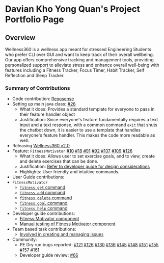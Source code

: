 # Davian Kho Yong Quan's Project Portfolio Page

## Overview
Wellness360 is a wellness app meant for stressed Engineering Students who prefer CLI over GUI
and want to keep track of their overall wellbeing. Our app offers comprehensive tracking and management
tools, providing personalized support to alleviate stress and enhance overall well-being with features
including a Fitness Tracker, Focus Timer, Habit Tracker, Self Reflection and Sleep Tracker.

### Summary of Contributions
* Code contribution: [Reposense](https://nus-cs2113-ay2324s2.github.io/tp-dashboard/?search=daviancold&breakdown=true&sort=groupTitle%20dsc&sortWithin=title&since=2024-02-23&timeframe=commit&mergegroup=&groupSelect=groupByRepos&checkedFileTypes=docs~functional-code~test-code~other&tabOpen=true&tabType=authorship&tabAuthor=Daviancold&tabRepo=AY2324S2-CS2113-T11-1%2Ftp%5Bmaster%5D&authorshipIsMergeGroup=false&authorshipFileTypes=docs~functional-code~test-code&authorshipIsBinaryFileTypeChecked=false&authorshipIsIgnoredFilesChecked=false)
* Setting up main java class: [#26](https://github.com/AY2324S2-CS2113-T11-1/tp/pull/26)
    * What it does: Provides a standard template for everyone to pass in their feature handler object
    * Justification: Since everyone's feature fundamentally requires a text input and a text response, with a common command `exit` that shuts the chatbot down, it is easier to use a template that handles everyone's feature handler. This makes the code more readable as well.
* Releasing [Wellness360 v2.0](https://github.com/AY2324S2-CS2113-T11-1/tp/releases/tag/v2.0)
* Feature: `FitnessMotivator` [#10](https://github.com/AY2324S2-CS2113-T11-1/tp/issues/10) [#18](https://github.com/AY2324S2-CS2113-T11-1/tp/issues/18) [#91](https://github.com/AY2324S2-CS2113-T11-1/tp/issues/91) [#92](https://github.com/AY2324S2-CS2113-T11-1/tp/issues/92) [#107](https://github.com/AY2324S2-CS2113-T11-1/tp/issues/107) [#109](https://github.com/AY2324S2-CS2113-T11-1/tp/issues/109) [#126](https://github.com/AY2324S2-CS2113-T11-1/tp/issues/126)
    * What it does: Allows user to set exercise goals, and to view, create and delete exercises that can be done.
    * Justification: [Refer to developer guide for design considerations](https://ay2324s2-cs2113-t11-1.github.io/tp/DeveloperGuide.html)
    * Highlights: User friendly and intuitive commands.
* User Guide contributions:
* `FitnessMotivator`
    * [`fitness get` command](https://ay2324s2-cs2113-t11-1.github.io/tp/UserGuide.html#get-a-list-of-exercises-fitness-get)
    * [`fitness add` command](https://ay2324s2-cs2113-t11-1.github.io/tp/UserGuide.html#add-exercises-to-the-list-fitness-add)
    * [`fitness delete` command](https://ay2324s2-cs2113-t11-1.github.io/tp/UserGuide.html#delete-exercises-from-the-list-fitness-delete)
    * [`fitness goal` command](https://ay2324s2-cs2113-t11-1.github.io/tp/UserGuide.html#set-exercise-goals-for-the-day-fitness-goal)
    * [`fitness help` command](https://ay2324s2-cs2113-t11-1.github.io/tp/UserGuide.html#view-fitness-motivator-help-menu-fitness-help)
* Developer guide contributions:
    * [Fitness Motivator component](https://ay2324s2-cs2113-t11-1.github.io/tp/DeveloperGuide.html#fitness-motivator-component)
    * [Manual testing of Fitness Motivator component](https://ay2324s2-cs2113-t11-1.github.io/tp/DeveloperGuide.html#fitness-motivator-component-1)
* Team based task contributions:
    * [Involved in creating and managing issues](https://github.com/AY2324S2-CS2113-T11-1/tp/issues?q=is%3Aissue+is%3Aclosed+author%3ADaviancold)
* Community:
    * PE Dry run bugs reported: 
      [#121](https://github.com/AY2324S2-CS2113-W13-3/tp/issues/121) 
      [#126](https://github.com/AY2324S2-CS2113-W13-3/tp/issues/126) 
      [#130](https://github.com/AY2324S2-CS2113-W13-3/tp/issues/130) 
      [#136](https://github.com/AY2324S2-CS2113-W13-3/tp/issues/136) 
      [#145](https://github.com/AY2324S2-CS2113-W13-3/tp/issues/145) 
      [#148](https://github.com/AY2324S2-CS2113-W13-3/tp/issues/148)
      [#151](https://github.com/AY2324S2-CS2113-W13-3/tp/issues/151)
      [#155](https://github.com/AY2324S2-CS2113-W13-3/tp/issues/155)
      [#157](https://github.com/AY2324S2-CS2113-W13-3/tp/issues/157)
      [#161](https://github.com/AY2324S2-CS2113-W13-3/tp/issues/161)
    * Developer guide review: 
      [#66](https://github.com/nus-cs2113-AY2324S2/tp/pull/66/files/e7ea92bbcca43bd71129a2d98f160f28587c4f12)
